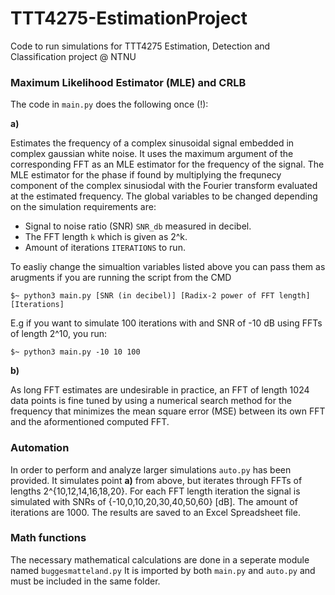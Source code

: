 # TTT4275-EstimationProject
Code to run simulations for TTT4275 Estimation, Detection and Classification project @ NTNU

### Maximum Likelihood Estimator (MLE) and CRLB
The code in `main.py` does the following once (!):

**a)**

Estimates the frequency of a complex sinusoidal signal embedded in complex gaussian white noise. It uses the maximum argument of the corresponding FFT as an MLE estimator for the frequency of the signal. The MLE estimator for the phase if found by multiplying the frequnecy component of the complex sinusiodal with the Fourier transform evaluated at the estimated frequency. The global variables to be changed depending on the simulation requirements are:

- Signal to noise ratio (SNR) `SNR_db` measured in decibel.
- The FFT length `k` which is given as 2^k.
- Amount of iterations `ITERATIONS` to run.

To easliy change the simualtion variables listed above you can pass them as arugments if you are running the script from the CMD 
```
$~ python3 main.py [SNR (in decibel)] [Radix-2 power of FFT length] [Iterations]
```

E.g if you want to simulate 100 iterations with and SNR of -10 dB using FFTs of length 2^10, you run:

```
$~ python3 main.py -10 10 100
```
**b)**

As long FFT estimates are undesirable in practice, an FFT of length 1024 data points is fine tuned by using a numerical search method for the frequency that minimizes the mean square error (MSE) between its own FFT and the aformentioned computed FFT.

### Automation
In order to perform and analyze larger simulations `auto.py` has been provided. It simulates point **a)** from above, but iterates through FFTs of lengths 2^{10,12,14,16,18,20}. For each FFT length iteration the signal is simulated with SNRs of {-10,0,10,20,30,40,50,60} [dB]. The amount of iterations are 1000. The results are saved to an Excel Spreadsheet file. 

### Math functions

The necessary mathematical calculations are done in a seperate module named `buggesmatteland.py` It is imported by both `main.py` and `auto.py` and must be included in the same folder.